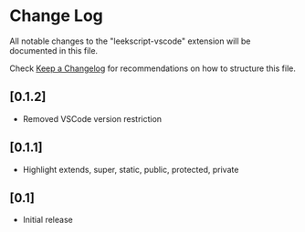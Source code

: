 # Change Log

All notable changes to the "leekscript-vscode" extension will be documented in this file.

Check [Keep a Changelog](http://keepachangelog.com/) for recommendations on how to structure this file.

## [0.1.2]

- Removed VSCode version restriction

## [0.1.1]

- Highlight extends, super, static, public, protected, private

## [0.1]

- Initial release
